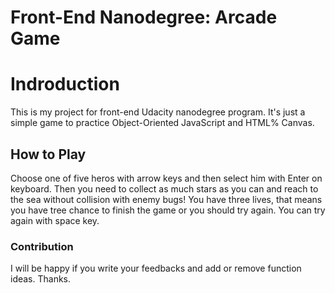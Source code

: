 Front-End Nanodegree: Arcade Game
===============================

# Indroduction
This is my project for front-end Udacity nanodegree program. It's just a simple game to practice Object-Oriented JavaScript and HTML% Canvas.

## How to Play
Choose one of five heros with arrow keys and then select him with Enter on keyboard. Then you need to collect as much stars as you can and reach to the sea without collision with enemy bugs! You have three lives, that means you have tree chance to finish the game or you should try again. You can try again with space key.

### Contribution
I will be happy if you write your feedbacks and add or remove function ideas. Thanks.
